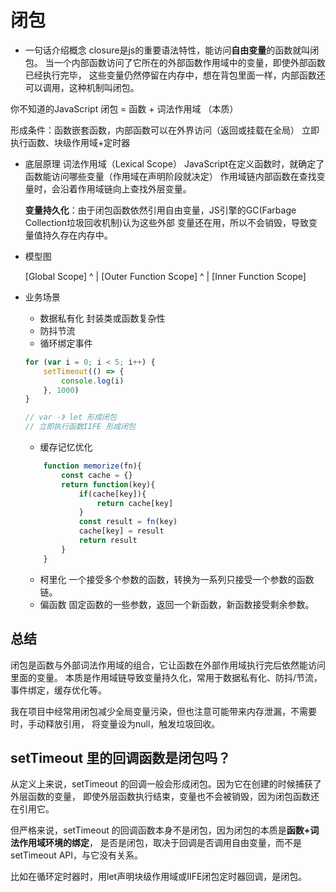# 闭包

- 一句话介绍概念
closure是js的重要语法特性，能访问**自由变量**的函数就叫闭包。
当一个内部函数访问了它所在的外部函数作用域中的变量，即使外部函数已经执行完毕，
这些变量仍然停留在内存中，想在背包里面一样，内部函数还可以调用，这种机制叫闭包。

你不知道的JavaScript 闭包 = 函数 + 词法作用域 （本质）

形成条件：函数嵌套函数，内部函数可以在外界访问（返回或挂载在全局）
    立即执行函数、块级作用域+定时器

- 底层原理
    词法作用域（Lexical Scope） 
    JavaScript在定义函数时，就确定了函数能访问哪些变量（作用域在声明阶段就决定）
    作用域链内部函数在查找变量时，会沿着作用域链向上查找外层变量。

    **变量持久化**：由于闭包函数依然引用自由变量，JS引擎的GC(Farbage Collection垃圾回收机制)认为这些外部
    变量还在用，所以不会销毁，导致变量值持久存在内存中。

- 模型图

    [Global Scope]
    ^
    |
    [Outer Function Scope]
    ^
    |
    [Inner Function Scope]

- 业务场景
    - 数据私有化
        封装类或函数复杂性
    - 防抖节流
    - 循环绑定事件
    ```js
    for (var i = 0; i < 5; i++) {
        setTimeout(() => {
            console.log(i)
        }, 1000)
    }

    // var -》 let 形成闭包
    // 立即执行函数IIFE 形成闭包
    ```

    - 缓存记忆优化
    ```js
        function memorize(fn){
            const cache = {}
            return function(key){
                if(cache[key]){
                    return cache[key]
                }
                const result = fn(key)
                cache[key] = result
                return result
            }
        }
    ```
        
    - 柯里化
        一个接受多个参数的函数，转换为一系列只接受一个参数的函数链。
    - 偏函数
        固定函数的一些参数，返回一个新函数，新函数接受剩余参数。

## 总结

闭包是函数与外部词法作用域的组合，它让函数在外部作用域执行完后依然能访问里面的变量。
本质是作用域链导致变量持久化，常用于数据私有化、防抖/节流，事件绑定，缓存优化等。

我在项目中经常用闭包减少全局变量污染，但也注意可能带来内存泄漏，不需要时，手动释放引用，
将变量设为null，触发垃圾回收。

## setTimeout 里的回调函数是闭包吗？
从定义上来说，setTimeout 的回调一般会形成闭包。因为它在创建的时候捕获了外层函数的变量，
即使外层函数执行结束，变量也不会被销毁，因为闭包函数还在引用它。

但严格来说，setTimeout 的回调函数本身不是闭包，因为闭包的本质是**函数+词法作用域环境的绑定**，
是否是闭包，取决于回调是否调用自由变量，而不是setTimeout API，与它没有关系。

比如在循环定时器时，用let声明块级作用域或IIFE闭包定时器回调，是闭包。

